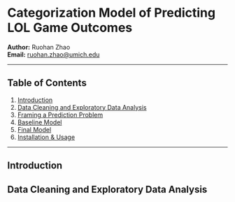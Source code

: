 # Categorization Model of Predicting LOL Game Outcomes

**Author:** Ruohan Zhao  
**Email:** ruohan.zhao@umich.edu

---

## Table of Contents

1. [Introduction](#introduction)  
2. [Data Cleaning and Exploratory Data Analysis](#data-cleaning-and-exploratory-data-analysis)  
3. [Framing a Prediction Problem](#framing-a-prediction-problem)  
4. [Baseline Model](#baseline-model)  
5. [Final Model](#final-model)  
6. [Installation & Usage](#installation--usage)

---

## Introduction

<!--
- Project question and motivation
- Dataset description (source, size, key features)
-->

## Data Cleaning and Exploratory Data Analysis